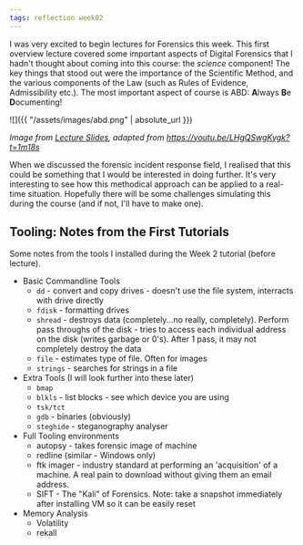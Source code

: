 ```yaml
---
tags: reflection week02
---
```

I was very excited to begin lectures for Forensics this week. This first overview lecture covered some important aspects of Digital Forensics that I hadn't thought about coming into this course: the _science_ component! The key things that stood out were the importance of the Scientific Method, and the various components of the Law (such as Rules of Evidence, Admissibility etc.). The most important aspect of course is ABD: **A**lways **B**e **D**ocumenting!

![]({{ "/assets/images/abd.png" | absolute_url }})

_Image from [Lecture Slides](<https://webcms3.cse.unsw.edu.au/COMP6445/18s2/resources/20138>), adapted from <https://youtu.be/LHgQSwgKygk?t=1m18s>_

When we discussed the forensic incident response field, I realised that this could be something that I would be interested in doing further. It's very interesting to see how this methodical approach can be applied to a real-time situation. Hopefully there will be some challenges simulating this during the course (and if not, I'll have to make one).

## Tooling: Notes from the First Tutorials
Some notes from the tools I installed during the Week 2 tutorial (before lecture).
* Basic Commandline Tools
	* `dd` - convert and copy drives - doesn't use the file system, interracts with drive directly
	* `fdisk` - formatting drives
	* `shread` - destroys data (completely...no really, completely). Perform pass throughs of the disk - tries to access each individual address on the disk (writes garbage or 0's). After 1 pass, it may not completely destroy the data
	* `file` - estimates type of file. Often for images
	* `strings` - searches for strings in a file
* Extra Tools (I will look further into these later)
	* `bmap`
	* `blkls` - list blocks - see which device you are using
	* `tsk/tct`
	* `gdb` - binaries (obviously)
	* `steghide` - steganography analyser
* Full Tooling environments
	* autopsy - takes forensic image of machine
	* redline (similar - Windows only)
	* ftk imager - industry standard at performing an 'acquisition' of a machine. A real pain to download without giving them an email address.
	* SIFT - The "Kali" of Forensics. Note: take a snapshot immediately after installing VM so it can be easily reset
* Memory Analysis
	* Volatility
	* rekall
